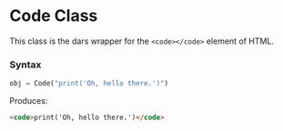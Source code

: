 # Code Class

This class is the dars wrapper for the `<code></code>` element of HTML.

### Syntax

```python
obj = Code("print('Oh, hello there.')")
```

Produces:

```HTML
<code>print('Oh, hello there.')</code>
```
